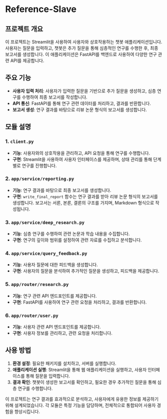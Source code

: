 # Reference-Slave

## 프로젝트 개요
이 프로젝트는 Streamlit을 사용하여 사용자와 상호작용하는 챗봇 애플리케이션입니다. 사용자는 질문을 입력하고, 챗봇은 추가 질문을 통해 심층적인 연구를 수행한 후, 최종 보고서를 생성합니다. 이 애플리케이션은 FastAPI를 백엔드로 사용하여 다양한 연구 관련 API를 제공합니다.

## 주요 기능
- **사용자 입력 처리**: 사용자가 입력한 질문을 기반으로 추가 질문을 생성하고, 심층 연구를 수행하여 최종 보고서를 작성합니다.
- **API 통신**: FastAPI를 통해 연구 관련 데이터를 처리하고, 결과를 반환합니다.
- **보고서 생성**: 연구 결과를 바탕으로 리뷰 논문 형식의 보고서를 생성합니다.

## 모듈 설명

### 1. `client.py`
- **기능**: 사용자와의 상호작용을 관리하고, API 요청을 통해 연구를 수행합니다.
- **구현**: Streamlit을 사용하여 사용자 인터페이스를 제공하며, 상태 관리를 통해 단계별로 연구를 진행합니다.

### 2. `app/service/reporting.py`
- **기능**: 연구 결과를 바탕으로 최종 보고서를 생성합니다.
- **구현**: `write_final_report` 함수는 연구 결과를 받아 리뷰 논문 형식의 보고서를 생성합니다. 보고서는 서론, 본론, 결론의 구조를 가지며, Markdown 형식으로 작성됩니다.

### 3. `app/service/deep_research.py`
- **기능**: 심층 연구를 수행하여 관련 논문과 학습 내용을 수집합니다.
- **구현**: 연구의 깊이와 범위를 설정하여 관련 자료를 수집하고 분석합니다.

### 4. `app/service/query_feedback.py`
- **기능**: 사용자 질문에 대한 피드백을 생성합니다.
- **구현**: 사용자의 질문을 분석하여 추가적인 질문을 생성하고, 피드백을 제공합니다.

### 5. `app/router/research.py`
- **기능**: 연구 관련 API 엔드포인트를 제공합니다.
- **구현**: FastAPI를 사용하여 연구 관련 요청을 처리하고, 결과를 반환합니다.

### 6. `app/router/user.py`
- **기능**: 사용자 관련 API 엔드포인트를 제공합니다.
- **구현**: 사용자 정보를 관리하고, 관련 요청을 처리합니다.

## 사용 방법
1. **환경 설정**: 필요한 패키지를 설치하고, 서버를 실행합니다.
2. **애플리케이션 실행**: Streamlit을 통해 웹 애플리케이션을 실행하고, 사용자 인터페이스를 통해 질문을 입력합니다.
3. **결과 확인**: 챗봇이 생성한 보고서를 확인하고, 필요한 경우 추가적인 질문을 통해 심층 연구를 수행합니다.

이 프로젝트는 연구 결과를 효과적으로 분석하고, 사용자에게 유용한 정보를 제공하기 위해 설계되었습니다. 각 모듈은 특정 기능을 담당하며, 전체적으로 통합되어 사용자 경험을 향상시킵니다.
